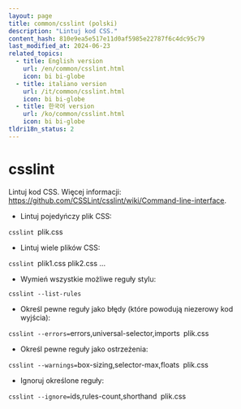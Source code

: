 ```yaml
---
layout: page
title: common/csslint (polski)
description: "Lintuj kod CSS."
content_hash: 810e9ea5e517e11d0af5985e22787f6c4dc95c79
last_modified_at: 2024-06-23
related_topics:
  - title: English version
    url: /en/common/csslint.html
    icon: bi bi-globe
  - title: italiano version
    url: /it/common/csslint.html
    icon: bi bi-globe
  - title: 한국어 version
    url: /ko/common/csslint.html
    icon: bi bi-globe
tldri18n_status: 2
---
```

# csslint

Lintuj kod CSS.
Więcej informacji: <https://github.com/CSSLint/csslint/wiki/Command-line-interface>.

- Lintuj pojedyńczy plik CSS:

`csslint `<span class="tldr-var badge badge-pill bg-dark-lm bg-white-dm text-white-lm text-dark-dm font-weight-bold">plik.css</span>

- Lintuj wiele plików CSS:

`csslint `<span class="tldr-var badge badge-pill bg-dark-lm bg-white-dm text-white-lm text-dark-dm font-weight-bold">plik1.css plik2.css ...</span>

- Wymień wszystkie możliwe reguły stylu:

`csslint --list-rules`

- Określ pewne reguły jako błędy (które powodują niezerowy kod wyjścia):

`csslint --errors=`<span class="tldr-var badge badge-pill bg-dark-lm bg-white-dm text-white-lm text-dark-dm font-weight-bold">errors,universal-selector,imports</span>` `<span class="tldr-var badge badge-pill bg-dark-lm bg-white-dm text-white-lm text-dark-dm font-weight-bold">plik.css</span>

- Określ pewne reguły jako ostrzeżenia:

`csslint --warnings=`<span class="tldr-var badge badge-pill bg-dark-lm bg-white-dm text-white-lm text-dark-dm font-weight-bold">box-sizing,selector-max,floats</span>` `<span class="tldr-var badge badge-pill bg-dark-lm bg-white-dm text-white-lm text-dark-dm font-weight-bold">plik.css</span>

- Ignoruj określone reguły:

`csslint --ignore=`<span class="tldr-var badge badge-pill bg-dark-lm bg-white-dm text-white-lm text-dark-dm font-weight-bold">ids,rules-count,shorthand</span>` `<span class="tldr-var badge badge-pill bg-dark-lm bg-white-dm text-white-lm text-dark-dm font-weight-bold">plik.css</span>
